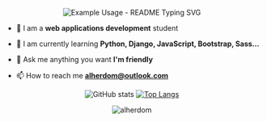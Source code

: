 <p align="center">
  
  <img src="https://readme-typing-svg.demolab.com/?lines=Hi+👋+I'm+Alejandro!;Welcome+to+my+Github!&font=Fira%20Code&center=true&width=380&height=50&duration=3000&pause=1000" alt="Example Usage - README Typing SVG">

</p>

<div >

- 🚀 I am a **web applications development** student

- 🌱 I am currently learning **Python, Django, JavaScript, Bootstrap, Sass...**

- 💬 Ask me anything you want **I'm friendly**

- 📫 How to reach me **alherdom@outlook.com**
                                  
</div>

<div align="center">
  
![GitHub stats](https://github-readme-stats.vercel.app/api?username=alherdom&show_icons=true&theme=transparent)
[![Top Langs](https://github-readme-stats.vercel.app/api/top-langs/?username=alherdom&theme=transparent&layout=donut)](https://github.com/anuraghazra/github-readme-stats)

<img src="https://komarev.com/ghpvc/?username=alherdom&label=Profile%20views&color=0e75b6&style=for-the-badge" alt="alherdom"/>

</div>
